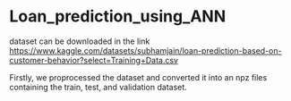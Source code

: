 # Loan_prediction_using_ANN

dataset can be downloaded in the link https://www.kaggle.com/datasets/subhamjain/loan-prediction-based-on-customer-behavior?select=Training+Data.csv

Firstly, we proprocessed the dataset and converted it into an npz files containing the train, test, and validation dataset.

